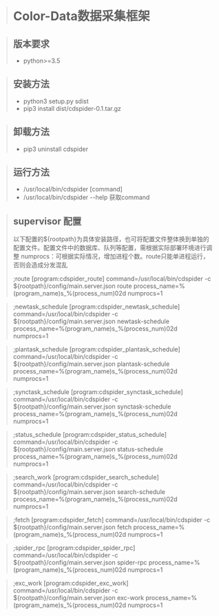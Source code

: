 ># Color-Data数据采集框架

>## 版本要求
>* python>=3.5

>## 安装方法
>* python3 setup.py sdist
>* pip3 install dist/cdspider-0.1.tar.gz

>## 卸载方法
>* pip3 uninstall cdspider

>## 运行方法
>* /usr/local/bin/cdspider [command]
>* /usr/local/bin/cdspider --help 获取command

>## supervisor 配置
> 以下配置的${rootpath}为具体安装路径，也可将配置文件整体换到单独的配置文件。配置文件中的数据库、队列等配置，需根据实际部署环境进行调整
> numprocs：可根据实际情况，增加进程个数。route只能单进程运行，否则会造成分发混乱
>
> ;route
> [program:cdspider_route]
> command=/usr/local/bin/cdspider -c ${rootpath}/config/main.server.json route
> process_name=%(program_name)s_%(process_num)02d
> numprocs=1

> ;newtask_schedule
> [program:cdspider_newtask_schedule]
> command=/usr/local/bin/cdspider -c ${rootpath}/config/main.server.json newtask-schedule
> process_name=%(program_name)s_%(process_num)02d
> numprocs=1

> ;plantask_schedule
> [program:cdspider_plantask_schedule]
> command=/usr/local/bin/cdspider -c ${rootpath}/config/main.server.json plantask-schedule
> process_name=%(program_name)s_%(process_num)02d
> numprocs=1

> ;synctask_schedule
> [program:cdspider_synctask_schedule]
> command=/usr/local/bin/cdspider -c ${rootpath}/config/main.server.json synctask-schedule
> process_name=%(program_name)s_%(process_num)02d
> numprocs=1

> ;status_schedule
> [program:cdspider_status_schedule]
> command=/usr/local/bin/cdspider -c ${rootpath}/config/main.server.json status-schedule
> process_name=%(program_name)s_%(process_num)02d
> numprocs=1

> ;search_work
> [program:cdspider_search_schedule]
> command=/usr/local/bin/cdspider -c ${rootpath}/config/main.server.json search-schedule
> process_name=%(program_name)s_%(process_num)02d
> numprocs=1

> ;fetch
> [program:cdspider_fetch]
> command=/usr/local/bin/cdspider -c ${rootpath}/config/main.server.json fetch
> process_name=%(program_name)s_%(process_num)02d
> numprocs=1

> ;spider_rpc
> [program:cdspider_spider_rpc]
> command=/usr/local/bin/cdspider -c ${rootpath}/config/main.server.json spider-rpc
> process_name=%(program_name)s_%(process_num)02d
> numprocs=1

> ;exc_work
> [program:cdspider_exc_work]
> command=/usr/local/bin/cdspider -c ${rootpath}/config/main.server.json exc-work
> process_name=%(program_name)s_%(process_num)02d
> numprocs=1
